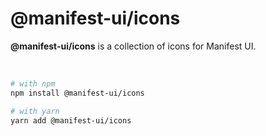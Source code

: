 # @manifest-ui/icons

**@manifest-ui/icons** is a collection of icons for Manifest UI.

<p><br /></p>

```sh
# with npm
npm install @manifest-ui/icons

# with yarn
yarn add @manifest-ui/icons
```

<p><br /></p>
